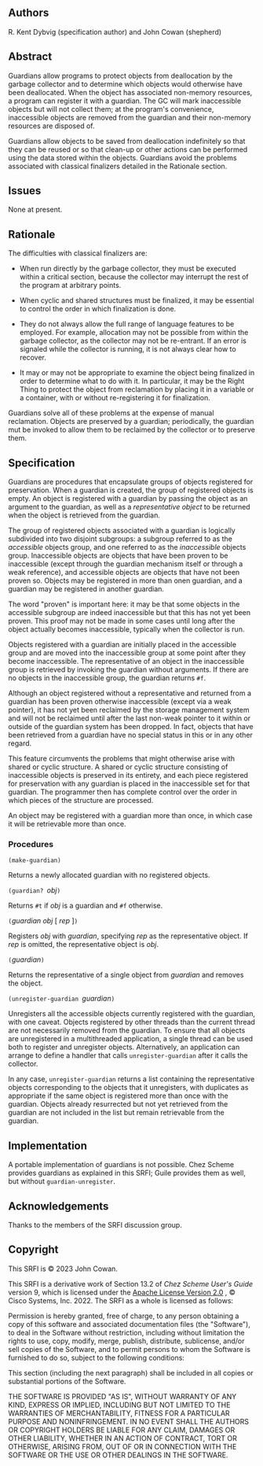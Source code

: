 ## Authors

R. Kent Dybvig (specification author) and John Cowan (shepherd)

## Abstract

Guardians allow programs to protect objects from deallocation by the
garbage collector and to determine which objects would otherwise have
been deallocated.  When the object has associated non-memory resources,
a program can register it with a guardian.  The GC will mark inaccessible
objects but will not collect them; at the program's convenience,
inaccessible objects are removed from the guardian and their non-memory
resources are disposed of.

Guardians allow objects to be saved from deallocation
indefinitely so that they can be reused or so that clean-up or other
actions can be performed using the data stored within the objects.
Guardians avoid the problems associated with classical finalizers
detailed in the Rationale section.

## Issues

None at present.

## Rationale

The difficulties with classical finalizers are:
</p>

 * When run directly by the garbage collector, they must
   be executed within a critical section, because the collector may
   interrupt the rest of the program at arbitrary points.

 * When cyclic and shared structures must be finalized, it may be essential
   to control the order in which finalization is done.

 * They do not always allow the full range of language features
   to be employed.  For example, allocation may not be possible from within
   the garbage collector, as the collector may not be re-entrant.  If an
   error is signaled while the collector is running, it is not always clear
   how to recover.

 * It may or may not be appropriate to examine the object being finalized
   in order to determine what to do with it.  In particular, it may be
   the Right Thing to protect the object from reclamation by placing it in
   a variable or a container, with or without re-registering it for
   finalization.

Guardians solve all of these problems at the expense of manual reclamation.
Objects are preserved by a guardian; periodically, the
guardian mut be invoked to allow them to be reclaimed by the collector
or to preserve them.

## Specification

Guardians are procedures that encapsulate groups of objects registered
for preservation. When a guardian is created, the group of registered
objects is empty. An object is registered with a guardian by passing
the object as an argument to the guardian, as well as a <i>representative
object</i> to be returned when the object is retrieved from the guardian.

The group of registered objects associated with a guardian is
logically subdivided into two disjoint subgroups: a subgroup referred
to as the *accessible* objects group, and one referred to as the *inaccessible*
objects group. Inaccessible objects are objects that have been proven to be
inaccessible (except through the guardian mechanism itself or through a
weak reference), and accessible objects are objects that have not been
proven so.  Objects may be registered in more than onen guardian, and a guardian
may be registered in another guardian.

The word "proven" is important here: it may be that some
objects in the accessible subgroup are indeed inaccessible but that this
has not yet been proven. This proof may not be made in some cases until
long after the object actually becomes inaccessible, typically when
the collector is run.

Objects registered with a guardian are initially placed in the accessible
group and are moved into the inaccessible group at some point after they
become inaccessible. The representative of an object in the inaccessible
group is retrieved by invoking the guardian without arguments.
If there are no objects in the inaccessible group, the guardian returns `#f`.

Although an object registered without a representative and returned from a guardian
has been proven otherwise inaccessible (except via a weak pointer), 
it has not yet been reclaimed by the storage management system
and will not be reclaimed until after the last non-weak pointer to it
within or outside of the guardian system has been dropped.
In fact, objects that have been retrieved from a guardian have no special status
in this or in any other regard.

This feature circumvents the problems that might otherwise arise with shared or cyclic structure.
A shared or cyclic structure consisting of inaccessible objects is preserved in its entirety,
and each piece registered for preservation with any guardian is placed in the inaccessible set
for that guardian. The programmer then has complete control over the order in which pieces
of the structure are processed.

An object may be registered with a guardian more than once,
in which case it will be retrievable more than once.

### Procedures

`(make-guardian)`

Returns a newly allocated guardian with no registered objects.

`(guardian? `*obj*`)`

Returns `#t` if *obj* is a guardian and `#f` otherwise.

`(`*guardian obj* [ *rep* ]`)`

Registers *obj* with *guardian*, specifying *rep* as the representative object.
If *rep* is omitted, the representative object is *obj*.

`(`*guardian*`)`

Returns the representative of a single object from *guardian*
and removes the object.

`(unregister-guardian `*guardian*`)`

Unregisters all the accessible objects currently registered with the guardian,
with one caveat.  Objects registered by other threads than the current
thread are not necessarily removed from the guardian.  To ensure that all
objects are unregistered in a multithreaded application, a single thread
can be used both to register and unregister objects. Alternatively, an
application can arrange to define a handler that calls
`unregister-guardian` after it calls the collector.

In any case, `unregister-guardian` returns a list containing
the representative objects corresponding to the objects
that it unregisters,
with duplicates as appropriate if the same object is registered more
than once with the guardian. Objects already resurrected but not yet
retrieved from the guardian are not included in the list but remain
retrievable from the guardian.

<h2 id="implementation">Implementation</h2>

A portable implementation of guardians is not possible.  Chez Scheme
provides guardians as explained in this SRFI; Guile provides them as well,
but without `guardian-unregister`.

## Acknowledgements

Thanks to the members of the SRFI discussion group.</p>

## Copyright

This SRFI is © 2023 John Cowan.</p>

This SRFI is a derivative work of Section 13.2 of
<i>Chez Scheme User's Guide</i> version 9, which is licensed under the
[Apache License Version 2.0](https://www.apache.org/licenses/LICENSE-2.0)
, © Cisco Systems, Inc. 2022.
The SRFI as a whole is licensed as follows:

 Permission is hereby granted, free of charge, to any person
 obtaining a copy of this software and associated documentation files
 (the "Software"), to deal in the Software without restriction,
 including without limitation the rights to use, copy, modify, merge,
 publish, distribute, sublicense, and/or sell copies of the Software,
 and to permit persons to whom the Software is furnished to do so,
 subject to the following conditions:

 This section (including the next paragraph) shall be included in all
 copies or substantial portions of the Software.

 THE SOFTWARE IS PROVIDED "AS IS", WITHOUT WARRANTY OF ANY KIND,
 EXPRESS OR IMPLIED, INCLUDING BUT NOT LIMITED TO THE WARRANTIES OF
 MERCHANTABILITY, FITNESS FOR A PARTICULAR PURPOSE AND
 NONINFRINGEMENT.  IN NO EVENT SHALL THE AUTHORS OR COPYRIGHT HOLDERS
 BE LIABLE FOR ANY CLAIM, DAMAGES OR OTHER LIABILITY, WHETHER IN AN
 ACTION OF CONTRACT, TORT OR OTHERWISE, ARISING FROM, OUT OF OR IN
 CONNECTION WITH THE SOFTWARE OR THE USE OR OTHER DEALINGS IN THE
 SOFTWARE.
